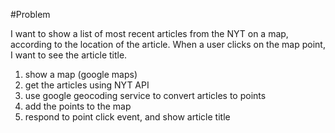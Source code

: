 #Problem

I want to show a list of most recent articles from the NYT on a map, according to the location of the article. When a user clicks on the map point, I want to see the article title.


1. show a map (google maps)
2. get the articles using NYT API
3. use google geocoding service to convert articles to points
4. add the points to the map
5. respond to point click event, and show article title